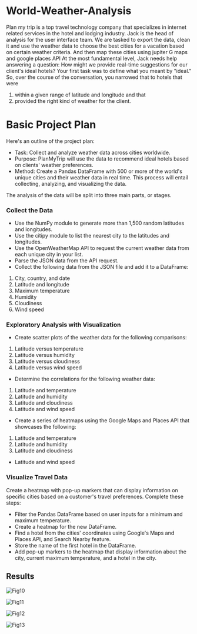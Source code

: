 # World-Weather-Analysis
Plan my trip is a top travel technology company that specializes in internet related services in the hotel and lodging industry. Jack is the head of analysis for the user interface team.
We are tasked to export the data, clean it and use the weather data to choose the best cities for a vacation based on certain weather criteria. And then map these cities using jupiter G maps and google places API
At the most fundamental level, Jack needs help answering a question: How might we provide real-time suggestions for our client's ideal hotels? Your first task was to define what you meant by "ideal." So, over the course of the conversation, you narrowed that to hotels that were 
1. within a given range of latitude and longitude and that 
2. provided the right kind of weather for the client.

# Basic Project Plan
Here's an outline of the project plan:

- Task: Collect and analyze weather data across cities worldwide.
- Purpose: PlanMyTrip will use the data to recommend ideal hotels based on clients' weather preferences.
- Method: Create a Pandas DataFrame with 500 or more of the world's unique cities and their weather data in real time. This process will entail collecting, analyzing, and visualizing the data.

The analysis of the data will be split into three main parts, or stages.

### Collect the Data

- Use the NumPy module to generate more than 1,500 random latitudes and longitudes.
- Use the citipy module to list the nearest city to the latitudes and longitudes.
- Use the OpenWeatherMap API to request the current weather data from each unique city in your list.
- Parse the JSON data from the API request.
- Collect the following data from the JSON file and add it to a DataFrame:
1. City, country, and date
2. Latitude and longitude
3. Maximum temperature
4. Humidity
5. Cloudiness
6. Wind speed

### Exploratory Analysis with Visualization

- Create scatter plots of the weather data for the following comparisons:
1. Latitude versus temperature
2. Latitude versus humidity
3. Latitude versus cloudiness
4. Latitude versus wind speed

- Determine the correlations for the following weather data:
1. Latitude and temperature
2. Latitude and humidity
3. Latitude and cloudiness
4. Latitude and wind speed

- Create a series of heatmaps using the Google Maps and Places API that showcases the following:
1. Latitude and temperature
2. Latitude and humidity
3. Latitude and cloudiness
* Latitude and wind speed

### Visualize Travel Data

Create a heatmap with pop-up markers that can display information on specific cities based on a customer's travel preferences. Complete these steps:

- Filter the Pandas DataFrame based on user inputs for a minimum and maximum temperature.
- Create a heatmap for the new DataFrame.
- Find a hotel from the cities' coordinates using Google's Maps and Places API, and Search Nearby feature.
- Store the name of the first hotel in the DataFrame.
- Add pop-up markers to the heatmap that display information about the city, current maximum temperature, and a hotel in the city.

## Results

![Fig10](https://user-images.githubusercontent.com/89896665/216824262-fca96a56-225e-4758-a972-00ec813d565a.png)

![Fig11](https://user-images.githubusercontent.com/89896665/216824275-f14cedc0-521a-4cfa-898f-2f5a51c3774f.png)

![Fig12](https://user-images.githubusercontent.com/89896665/216824290-70403871-2d63-4aea-96f1-2e5a887682c3.png)

![Fig13](https://user-images.githubusercontent.com/89896665/216824314-499e2ede-a80f-4495-a41c-006a64cb3ebd.png)


